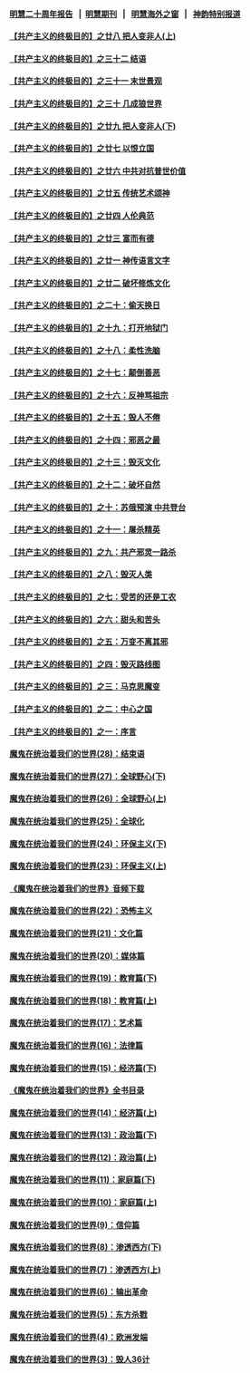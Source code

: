 #### [明慧二十周年报告](https://github.com/gfw-breaker/mh-reports/blob/master/README.md?t=07211601) &nbsp;&nbsp;|&nbsp;&nbsp;[明慧期刊](https://github.com/gfw-breaker/mh-qikan) &nbsp;&nbsp;|&nbsp;&nbsp; [明慧海外之窗](https://github.com/gfw-breaker/mh-news/blob/master/README.md?t=07211601) &nbsp;&nbsp;|&nbsp;&nbsp; [神韵特别报道](https://github.com/gfw-breaker/mh-news/blob/master/shenyun.md?t=07211601) 

#### [【共产主义的终极目的】之廿八 把人变非人(上)](../pages/nsc422/n11340492.md?t=07211601) 

#### [【共产主义的终极目的】之三十二 结语](../pages/nsc422/n11360535.md?t=07211601) 

#### [【共产主义的终极目的】之三十一 末世景观](../pages/nsc422/n11351129.md?t=07211601) 

#### [【共产主义的终极目的】之三十 几成狼世界](../pages/nsc422/n11348280.md?t=07211601) 

#### [【共产主义的终极目的】之廿九 把人变非人(下)](../pages/nsc422/n11344140.md?t=07211601) 

#### [【共产主义的终极目的】之廿七 以恨立国](../pages/nsc422/n11336944.md?t=07211601) 

#### [【共产主义的终极目的】之廿六 中共对抗普世价值](../pages/nsc422/n11324785.md?t=07211601) 

#### [【共产主义的终极目的】之廿五 传统艺术颂神](../pages/nsc422/n11296396.md?t=07211601) 

#### [【共产主义的终极目的】之廿四 人伦典范](../pages/nsc422/n11296397.md?t=07211601) 

#### [【共产主义的终极目的】之廿三 富而有德](../pages/nsc422/n11283598.md?t=07211601) 

#### [【共产主义的终极目的】之廿一 神传语言文字](../pages/nsc422/n11263265.md?t=07211601) 

#### [【共产主义的终极目的】之廿二 破坏修炼文化](../pages/nsc422/n11245728.md?t=07211601) 

#### [【共产主义的终极目的】之二十：偷天换日](../pages/nsc422/n11238846.md?t=07211601) 

#### [【共产主义的终极目的】之十九：打开地狱门](../pages/nsc422/n11206376.md?t=07211601) 

#### [【共产主义的终极目的】之十八：柔性洗脑](../pages/nsc422/n11199994.md?t=07211601) 

#### [【共产主义的终极目的】之十七：颠倒善恶](../pages/nsc422/n11179782.md?t=07211601) 

#### [【共产主义的终极目的】之十六：反神骂祖宗](../pages/nsc422/n11166798.md?t=07211601) 

#### [【共产主义的终极目的】之十五：毁人不倦](../pages/nsc422/n11166792.md?t=07211601) 

#### [【共产主义的终极目的】之十四：邪恶之最](../pages/nsc422/n11150249.md?t=07211601) 

#### [【共产主义的终极目的】之十三：毁灭文化](../pages/nsc422/n11135227.md?t=07211601) 

#### [【共产主义的终极目的】之十二：破坏自然](../pages/nsc422/n11135214.md?t=07211601) 

#### [【共产主义的终极目的】之十：苏俄预演 中共登台](../pages/nsc422/n11118424.md?t=07211601) 

#### [【共产主义的终极目的】之十一：屠杀精英](../pages/nsc422/n11118442.md?t=07211601) 

#### [【共产主义的终极目的】之九：共产邪灵一路杀](../pages/nsc422/n11114139.md?t=07211601) 

#### [【共产主义的终极目的】之八：毁灭人类](../pages/nsc422/n11108503.md?t=07211601) 

#### [【共产主义的终极目的】之七：受苦的还是工农](../pages/nsc422/n11101809.md?t=07211601) 

#### [【共产主义的终极目的】之六：甜头和苦头](../pages/nsc422/n11096971.md?t=07211601) 

#### [【共产主义的终极目的】之五：万变不离其邪](../pages/nsc422/n11091285.md?t=07211601) 

#### [【共产主义的终极目的】之四：毁灭路线图](../pages/nsc422/n11086284.md?t=07211601) 

#### [【共产主义的终极目的】之三：马克思魔变](../pages/nsc422/n11061941.md?t=07211601) 

#### [【共产主义的终极目的】之二：中心之国](../pages/nsc422/n11047728.md?t=07211601) 

#### [【共产主义的终极目的】之一：序言](../pages/nsc422/n11086077.md?t=07211601) 

#### [魔鬼在统治着我们的世界(28)：结束语](../pages/nsc422/n10936246.md?t=07211601) 

#### [魔鬼在统治着我们的世界(27)：全球野心(下)](../pages/nsc422/n10928319.md?t=07211601) 

#### [魔鬼在统治着我们的世界(26)：全球野心(上)](../pages/nsc422/n10900318.md?t=07211601) 

#### [魔鬼在统治着我们的世界(25)：全球化](../pages/nsc422/n10788205.md?t=07211601) 

#### [魔鬼在统治着我们的世界(24)：环保主义(下)](../pages/nsc422/n10695307.md?t=07211601) 

#### [魔鬼在统治着我们的世界(23)：环保主义(上)](../pages/nsc422/n10688613.md?t=07211601) 

#### [《魔鬼在统治着我们的世界》音频下载](../pages/nsc422/n10635553.md?t=07211601) 

#### [魔鬼在统治着我们的世界(22)：恐怖主义](../pages/nsc422/n10614727.md?t=07211601) 

#### [魔鬼在统治着我们的世界(21)：文化篇](../pages/nsc422/n10597706.md?t=07211601) 

#### [魔鬼在统治着我们的世界(20)：媒体篇](../pages/nsc422/n10586579.md?t=07211601) 

#### [魔鬼在统治着我们的世界(19)：教育篇(下)](../pages/nsc422/n10564808.md?t=07211601) 

#### [魔鬼在统治着我们的世界(18)：教育篇(上)](../pages/nsc422/n10526970.md?t=07211601) 

#### [魔鬼在统治着我们的世界(17)：艺术篇](../pages/nsc422/n10499093.md?t=07211601) 

#### [魔鬼在统治着我们的世界(16)：法律篇](../pages/nsc422/n10485969.md?t=07211601) 

#### [魔鬼在统治着我们的世界(15)：经济篇(下)](../pages/nsc422/n10469975.md?t=07211601) 

#### [《魔鬼在统治着我们的世界》全书目录](../pages/nsc422/n10464261.md?t=07211601) 

#### [魔鬼在统治着我们的世界(14)：经济篇(上)](../pages/nsc422/n10457370.md?t=07211601) 

#### [魔鬼在统治着我们的世界(13)：政治篇(下)](../pages/nsc422/n10448270.md?t=07211601) 

#### [魔鬼在统治着我们的世界(12)：政治篇(上)](../pages/nsc422/n10444576.md?t=07211601) 

#### [魔鬼在统治着我们的世界(11)：家庭篇(下)](../pages/nsc422/n10440961.md?t=07211601) 

#### [魔鬼在统治着我们的世界(10)：家庭篇(上)](../pages/nsc422/n10435448.md?t=07211601) 

#### [魔鬼在统治着我们的世界(9)：信仰篇](../pages/nsc422/n10432159.md?t=07211601) 

#### [魔鬼在统治着我们的世界(8)：渗透西方(下)](../pages/nsc422/n10429603.md?t=07211601) 

#### [魔鬼在统治着我们的世界(7)：渗透西方(上)](../pages/nsc422/n10426013.md?t=07211601) 

#### [魔鬼在统治着我们的世界(6)：输出革命](../pages/nsc422/n10421536.md?t=07211601) 

#### [魔鬼在统治着我们的世界(5)：东方杀戮](../pages/nsc422/n10417707.md?t=07211601) 

#### [魔鬼在统治着我们的世界(4)：欧洲发端](../pages/nsc422/n10414890.md?t=07211601) 

#### [魔鬼在统治着我们的世界(3)：毁人36计](../pages/nsc422/n10411583.md?t=07211601) 

